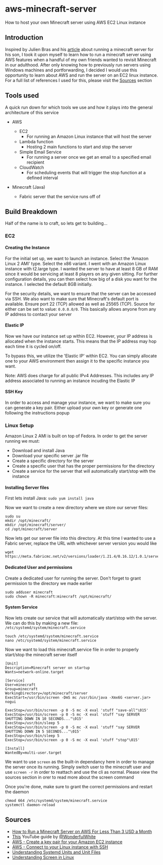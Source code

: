 # aws-minecraft-server
How to host your own Minecraft server using AWS EC2 Linux instance

## Introduction

Inspired by Julien Bras and his [article](https://sidoine.org/how-to-run-a-minecraft-server-on-aws-for-less-than-3-usd-a-month/) about running a minecraft server for his son, I took it upon myself to learn how to run a minecraft server using AWS features when a handful of my own friends wanted to revisit Minecraft in our adulthood. After only knowing how to previously run servers using Windows machines and portforwarding, I decided I would use this opportunity to learn about AWS and run the server on an EC2 linux instance.  For a full list of references I used for this, please visit the [Sources](https://github.com/gabriel-john-c/aws-minecraft-server/edit/main/README.md#sources) section

## Tools used
A quick run down for which tools we use and how it plays into the general architecture of this service

- AWS
  - EC2
    - For running an Amazon Linux instance that will host the server   
  - Lambda function
    - Hosting 2 main functions to start and stop the server
  - Simple Email Service
    - For running a server once we get an email to a specified email recipient
  - CloudWatch
    - For scheduling events that will trigger the stop function at a defined interval
 
- Minecraft (Java)
  - Fabric server that the service runs off of

## Build Breakdown
Half of the name is to craft, so lets get to building...

### EC2

#### Creating the Instance

For the initial set up, we want to launch an instance. Select the 'Amazon Linux 2 AMI' type. Select the x86 variant. I went with an Amazon Linux instance with t2.large type. I wanted the server to have at least 8 GB of RAM since it would be servicing at least 8 players on any given sitting.
For further configuration details, you can then select how big of a disk you want for the instance. I selected the default 8GB initially. 

For the  security details, we want to ensure that the server can be accessed via SSH. We also want to make sure that Minecraft's default port is available.
Ensure port 22 (TCP) allowed as well as 25565 (TCP). Source for either can be set to value: `0.0.0.0/0`. This basically allows anyone from any IP address to contact your server

#### Elastic IP

Now we have our instance set up within EC2. However, your IP address is allocated when the instance starts. This means that the IP address may hop each time it is cycled on/off.

To bypass this, we utilize the 'Elastic IP' within EC2. You can simply allocate one to your AWS environment then assign it to the specific instance you want. 

Note: AWS does charge for all public IPv4 Addresses. This includes any IP address associated to running an instance incuding the Elastic IP

#### SSH Key

In order to access and manage your instance, we want to make sure you can generate a key pair. Either upload your own key or generate one following the instructions popup

### Linux Setup

Amazon Linux 2 AMI is built on top of Fedora. In order to get the server running we must:
- Download and install Java
- Download your specific server .jar file
- Create a specific directory for the server
- Create a specific user that has the proper permissions for the directory
- Create a service for the server that will automatically start/stop with the instance

#### Installing Server files

First lets install Java: `sudo yum install java`

Now we want to create a new directory where we store our server files:

```
sudo su
mkdir /opt/minecraft/
mkdir /opt/minecraft/server/
cd /opt/minecraft/server
```

Now lets get our server file into this directory. At this time I wanted to use a Fabric server, replace the URL with whichever server version you would like

```
wget https://meta.fabricmc.net/v2/versions/loader/1.21.4/0.16.12/1.0.1/server/jar
```

#### Dedicated User and permissions

Create a dedicated user for running the server. Don't forget to grant permission to the directory we made earlier

```
sudo adduser minecraft
sudo chown -R minecraft:minecraft /opt/minecraft/
```

#### System Service

Now lets create our service that will automatically start/stop with the server. We can do this by making a new file: `/etc/systemd/system/minecraft.service`

```
touch /etc/systemd/system/minecraft.service
nano /etc/systemd/system/minecraft.service
```

Now we want to load this minecraft.service file in order to properly start/stop the minecraft server itself

```
[Unit]
Description=Minecraft server on startup
Wants=network-online.target

[Service]
User=minecraft
Group=minecraft
WorkingDirectory=/opt/minecraft/server
ExecStart=/usr/bin/screen -DmS mc /usr/bin/java -Xmx6G <server.jar> nogui

ExecStop=/usr/bin/screen -p 0 -S mc -X eval 'stuff "save-all"\015'
ExecStop=/usr/bin/screen -p 0 -S mc -X eval 'stuff "say SERVER SHUTTING DOWN IN 10 SECONDS..."\015'
ExecStop=/usr/bin/sleep 5
ExecStop=/usr/bin/screen -p 0 -S mc -X eval 'stuff "say SERVER SHUTTING DOWN IN 5 SECONDS..."\015'
ExecStop=/usr/bin/sleep 5
ExecStop=/usr/bin/screen -p 0 -S mc -X eval 'stuff "stop"\015'

[Install]
WantedBy=multi-user.target
```

We want to use `screen` as the built-in dependancy here in order to manage the server once its running. Simply switch user to the minecraft user and use `screen -r` in order to reattach and use the cli as normal. Please view the sources section in orer to read more about the screen command

Once you're done, make sure to grant the correct permissions and restart the daemon

```
chmod 664 /etc/systemd/system/minecraft.service
systemctl daemon-reload
```

## Sources
- [How to Run a Minecraft Server on AWS For Less Than 3 USD a Month](https://sidoine.org/how-to-run-a-minecraft-server-on-aws-for-less-than-3-usd-a-month/)
- [This](https://www.youtube.com/watch?v=_1xtKGspjEA&t=386s) YouTube guide by [@WonderfulWhite](https://www.youtube.com/@WonderfulWhite)
- [AWS - Create a key pair for your Amazon EC2 instance](https://docs.aws.amazon.com/AWSEC2/latest/UserGuide/create-key-pairs.html)
- [AWS - Connect to your Linux instance with SSH](https://docs.aws.amazon.com/AWSEC2/latest/UserGuide/connect-to-linux-instance.html)
- [Understanding Systemd Units and Unit Files](https://www.digitalocean.com/community/tutorials/understanding-systemd-units-and-unit-files)
- [Understanding Screen in Linux](https://www.geeksforgeeks.org/screen-command-in-linux-with-examples/)

